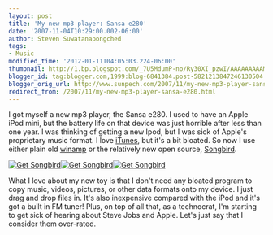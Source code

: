 ```yaml
---
layout: post
title: 'My new mp3 player: Sansa e280'
date: '2007-11-04T10:29:00.002-06:00'
author: Steven Suwatanapongched
tags:
- Music
modified_time: '2012-01-11T04:05:03.224-06:00'
thumbnail: http://1.bp.blogspot.com/_7U5MdumP-no/Ry30XI_pzwI/AAAAAAAAAMk/AbpH5ogrTNk/s600/sansa_e280.jpg
blogger_id: tag:blogger.com,1999:blog-6841384.post-5821213847246130504
blogger_orig_url: http://www.sunpech.com/2007/11/my-new-mp3-player-sansa-e280.html
redirect_from: /2007/11/my-new-mp3-player-sansa-e280.html
---
```


I got myself a new mp3 player, the <a type="amzn" asin="B000HZ9CCA">Sansa e280</a>.  I used to have an Apple iPod mini, but the battery life on that device was just horrible after less than one year.  I was thinking of getting a new Ipod, but I was sick of Apple's proprietary music format.  I love <a href="http://www.itunes.com/" target="_blank">iTunes</a>, but it's a bit bloated.  So now I use either plain old <a href="http://www.winamp.com/" target="_blank">winamp</a> or the relatively new open source, <a href="http://www.songbirdnest.com/" target="_blank">Songbird</a>.


<a href="http://songbirdnest.com/partners"><img src="http://songbirdnest.com/files/images/button_mac.png" alt="Get Songbird" border="0" /></a><a href="http://songbirdnest.com/partners"><img src="http://songbirdnest.com/files/images/button_headphones.png" alt="Get Songbird" border="0" /></a><a href="http://songbirdnest.com/partners"><img src="http://songbirdnest.com/files/images/button_pickup.png" alt="Get Songbird" border="0" /></a>

What I love about my new toy is that I don't need any bloated program to copy music, videos, pictures, or other data formats onto my device.  I just drag and drop files in.  It's also inexpensive compared with the iPod and it's got a built in FM tuner!  Plus, on top of all that, as a technocrat, I'm starting to get sick of hearing about Steve Jobs and Apple.  Let's just say that I consider them over-rated.

<img border="0" src="http://1.bp.blogspot.com/_7U5MdumP-no/Ry30XI_pzwI/AAAAAAAAAMk/AbpH5ogrTNk/s320/sansa_e280.jpg" alt="" id="BLOGGER_PHOTO_ID_5129024229033496322" border="0" />